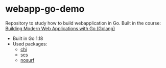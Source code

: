 # webapp-go-demo

Repository to study how to build webapplication in Go.
Built in the course:
[Building Modern Web Applications with Go (Golang)](https://www.udemy.com/course/building-modern-web-applications-with-go)

- Built in Go 1.18
- Used packages:
  - [chi](https://github.com/go-chi/chi)
  - [scs](https://github.com/alexedwards/scs)
  - [nosurf](https://github.com/justinas/nosurf)
  
